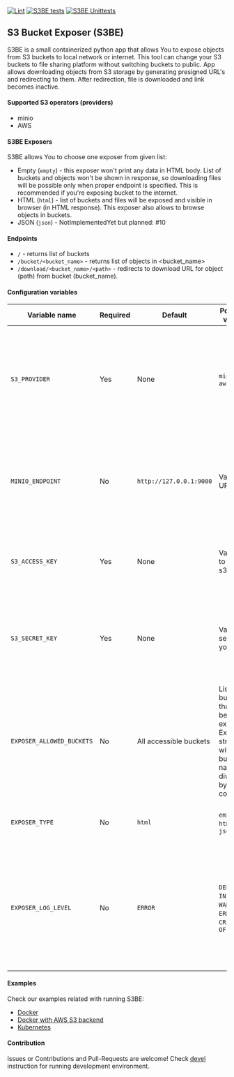 [![Lint](https://github.com/mzylowski/s3-bucket-exposer/actions/workflows/lint.yml/badge.svg)](https://github.com/mzylowski/s3-bucket-exposer/actions/workflows/lint.yml)
[![S3BE tests](https://github.com/mzylowski/s3-bucket-exposer/actions/workflows/functional.yml/badge.svg)](https://github.com/mzylowski/s3-bucket-exposer/actions/workflows/functional.yml)
[![S3BE Unittests](https://github.com/mzylowski/s3-bucket-exposer/actions/workflows/unittests.yml/badge.svg)](https://github.com/mzylowski/s3-bucket-exposer/actions/workflows/unittests.yml)

## S3 Bucket Exposer (S3BE)

S3BE is a small containerized python app that allows You to expose objects from S3 buckets to local network or internet. This tool can change your S3 buckets to file sharing platform without switching buckets to public.
App allows downloading objects from S3 storage by generating presigned URL's and redirecting to them. After redirection, file is downloaded and link becomes inactive.

#### Supported S3 operators (providers)
* minio
* AWS

#### S3BE Exposers
S3BE allows You to choose one exposer from given list:
* Empty (`empty`) - this exposer won't print any data in HTML body. List of buckets and objects won't be shown in response, so downloading files will be possible only when proper endpoint is specified. This is recommended if you're exposing bucket to the internet.
* HTML (`html`) - list of buckets and files will be exposed and visible in browser (in HTML response). This exposer also allows to browse objects in buckets.
* JSON (`json`) - NotImplementedYet but planned: #10

#### Endpoints
* `/` - returns list of buckets
* `/bucket/<bucket_name>` - returns list of objects in <bucket_name>
* `/download/<bucket_name>/<path>` - redirects to download URL for object (path) from bucket (bucket_name). 

#### Configuration variables
| Variable name             | Required | Default                 | Possible values                                                                           | Description                                                                                                                        |
|---------------------------|----------|-------------------------|-------------------------------------------------------------------------------------------|------------------------------------------------------------------------------------------------------------------------------------|
| `S3_PROVIDER`             | Yes      | None                    | `minio`, `aws`                                                                            | Configure your S3 backend. Only one provider can be configured. Only minio and AWS backends are supported.                         |
| `MINIO_ENDPOINT`          | No       | `http://127.0.0.1:9000` | Valid URL                                                                                 | Needs to be set when `S3_PROVIDER` is set to `minio` and your minio cluster is not configured locally.                             |
| `S3_ACCESS_KEY`           | Yes      | None                    | Valid key to your s3                                                                      | Your key (sometimes considered as login) to configured S3 backend.                                                                 |
| `S3_SECRET_KEY`           | Yes      | None                    | Valid secret to your s3                                                                   | Your secret key (sometimes considered as password) to configured S3 backend.                                                       |
| `EXPOSER_ALLOWED_BUCKETS` | No       | All accessible buckets  | List of buckets that will be exposed. Expected string with bucket names divided by comma. | Specify list of buckets You want to expose. Do not set this variable when You want expose all buckets (use with caution).          |
| `EXPOSER_TYPE`            | No       | `html`                  | `empty`, `html`, `json`                                                                   | See exposers description to get more [details](README.md#s3be-exposers).                                                           |
| `EXPOSER_LOG_LEVEL`       | No       | `ERROR`                 | `DEBUG`, `INFO`, `WARNING`, `ERROR`, `CRITICAL`, `OFF`                                    | Configure log level for exposer app. To turn off logging from s3-bucket-exposer set var to OFF. uWSGI logging won't be turned off. |

#### Examples
Check our examples related with running S3BE:
* [Docker](docs/examples/docker.md)
* [Docker with AWS S3 backend](docs/examples/docker.md#configuring-s3-bucket-on-aws-and-running-s3be-with-it)
* [Kubernetes](docs/examples/k8s.md)

#### Contribution
Issues or Contributions and Pull-Requests are welcome!
Check [devel](docs/devel.md) instruction for running development environment.
